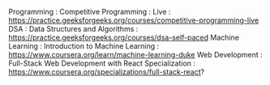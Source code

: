 Programming : Competitive Programming : Live : https://practice.geeksforgeeks.org/courses/competitive-programming-live 
DSA : Data Structures and Algorithms : https://practice.geeksforgeeks.org/courses/dsa-self-paced
Machine Learning : Introduction to Machine Learning : https://www.coursera.org/learn/machine-learning-duke
Web Development : Full-Stack Web Development with React Specialization : https://www.coursera.org/specializations/full-stack-react?
